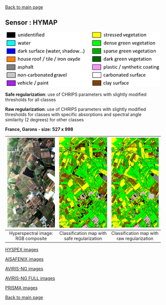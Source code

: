 [Back to main page](index.md)

## Sensor : HYMAP

<p align="center">
<img src="Complements/Legende_classif_ligne_v2.png" width="500" />
</p>

**Safe regularization**: use of CHRIPS parameters with slightly modified thresholds for all classes 

**Raw regularization**:  use of CHRIPS parameters with slightly modified thresholds for classes with specific absorptions and spectral angle similarity (2 degrees) for other classes 

**France, Garons  -  size: 527 x 998**

<img src="Images/HYMAP/Garons/HYMAP_Garons_00_IMAGE.png" width="270" /> | <img src="Images/HYMAP/Garons/HYMAP_Garons_02_SAFE_REGUL.png" width="270" /> | <img src="Images/HYMAP/Garons/HYMAP_Garons_03_RAW_REGUL.png" width="270" />
:-: | :-: | :-:
Hyperspectral image: RGB composite | Classification map with safe regularization | Classification map with raw regularization

[HYSPEX images](visu_images_HYSPEX.md)

[AISAFENIX images](visu_images_AISAFENIX.md)

[AVIRIS-NG images](visu_images_AVIRIS-NG.md)

[AVIRIS-NG FULL images](visu_images_BIG-IMAGE.md)

[PRISMA images](visu_images_PRISMA.md)

[Back to main page](index.md)


